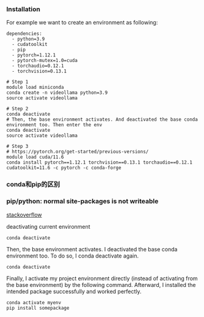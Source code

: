 


### Installation

For example we want to create an environment as following:
```
dependencies:
  - python=3.9
  - cudatoolkit
  - pip
  - pytorch=1.12.1
  - pytorch-mutex=1.0=cuda
  - torchaudio=0.12.1
  - torchvision=0.13.1
```

```
# Step 1
module load miniconda
conda create -n videollama python=3.9
source activate videollama

# Step 2
conda deactivate
# Then, the base environment activates. And deactivated the base conda environment too. Then enter the env
conda deactivate
source activate videollama

# Step 3
# https://pytorch.org/get-started/previous-versions/
module load cuda/11.6
conda install pytorch==1.12.1 torchvision==0.13.1 torchaudio==0.12.1 cudatoolkit=11.6 -c pytorch -c conda-forge
```




### conda和pip的区别



### pip/python: normal site-packages is not writeable

[stackoverflow](https://stackoverflow.com/questions/59997065/pip-python-normal-site-packages-is-not-writeable/67854154#67854154?newreg=67fba4984b7341c98dd00318ad0ee31b)

deactivating current environment
```
conda deactivate
```
Then, the base environment activates. I deactivated the base conda environment too. To do so, I conda deactivate again.
```
conda deactivate
```

Finally, I activate my project environment directly (instead of activating from the base environment) by the following command. Afterward, I installed the intended package successfully and worked perfectly.
```
conda activate myenv
pip install somepackage
```







